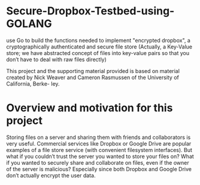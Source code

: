 # Secure-Dropbox-Testbed-using-GOLANG
use Go to build the functions needed to implement "encrypted dropbox", a cryptographically authenticated and secure file store (Actually, a Key-Value store; we have abstracted concept of files into key-value pairs so that you don’t have to deal with raw files directly)

This project and the supporting material provided is based on material
created by Nick Weaver and Cameron Rasmussen of the University of California, Berke-
ley.

# Overview and motivation for this project
Storing files on a server and sharing them with friends and collaborators is very useful.
Commercial services like Dropbox or Google Drive are popular examples of a file store
service (with convenient filesystem interfaces). But what if you couldn’t trust the server
you wanted to store your files on? What if you wanted to securely share and collaborate
on files, even if the owner of the server is malicious? Especially since both Dropbox
and Google Drive don’t actually encrypt the user data.
